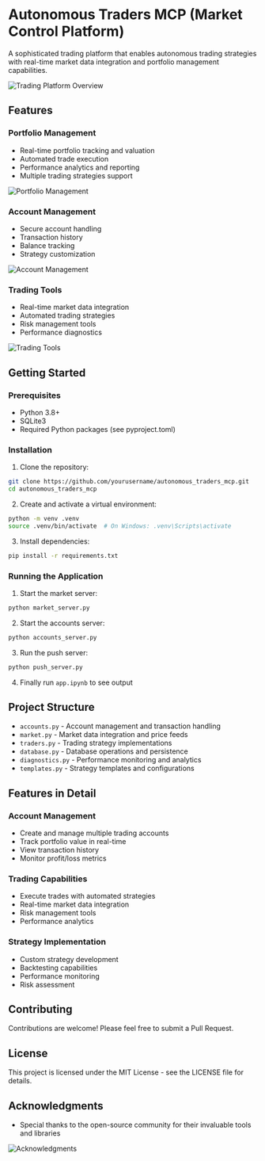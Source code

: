 # Autonomous Traders MCP (Market Control Platform)

A sophisticated trading platform that enables autonomous trading strategies with real-time market data integration and portfolio management capabilities.

![Trading Platform Overview](assets/trading.png)

## Features

### Portfolio Management
- Real-time portfolio tracking and valuation
- Automated trade execution
- Performance analytics and reporting
- Multiple trading strategies support

![Portfolio Management](assets/portfolio.png)

### Account Management
- Secure account handling
- Transaction history
- Balance tracking
- Strategy customization

![Account Management](assets/ac_management.png)

### Trading Tools
- Real-time market data integration
- Automated trading strategies
- Risk management tools
- Performance diagnostics

![Trading Tools](assets/tools.png)

## Getting Started

### Prerequisites
- Python 3.8+
- SQLite3
- Required Python packages (see pyproject.toml)

### Installation

1. Clone the repository:
```bash
git clone https://github.com/yourusername/autonomous_traders_mcp.git
cd autonomous_traders_mcp
```

2. Create and activate a virtual environment:
```bash
python -m venv .venv
source .venv/bin/activate  # On Windows: .venv\Scripts\activate
```

3. Install dependencies:
```bash
pip install -r requirements.txt
```

### Running the Application

1. Start the market server:
```bash
python market_server.py
```

2. Start the accounts server:
```bash
python accounts_server.py
```

3. Run the push server:
```bash
python push_server.py
```
4. Finally run ```app.ipynb``` to see output

## Project Structure

- `accounts.py` - Account management and transaction handling
- `market.py` - Market data integration and price feeds
- `traders.py` - Trading strategy implementations
- `database.py` - Database operations and persistence
- `diagnostics.py` - Performance monitoring and analytics
- `templates.py` - Strategy templates and configurations

## Features in Detail

### Account Management
- Create and manage multiple trading accounts
- Track portfolio value in real-time
- View transaction history
- Monitor profit/loss metrics

### Trading Capabilities
- Execute trades with automated strategies
- Real-time market data integration
- Risk management tools
- Performance analytics

### Strategy Implementation
- Custom strategy development
- Backtesting capabilities
- Performance monitoring
- Risk assessment

## Contributing

Contributions are welcome! Please feel free to submit a Pull Request.

## License

This project is licensed under the MIT License - see the LICENSE file for details.

## Acknowledgments

- Special thanks to the open-source community for their invaluable tools and libraries

![Acknowledgments](assets/thanks.png)
